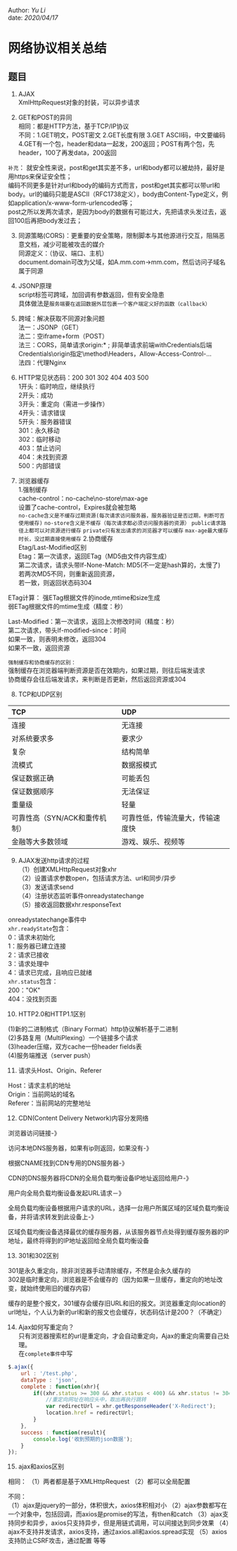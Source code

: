 Author: _Yu Li_  
date: _2020/04/17_  
  
# 网络协议相关总结  
  
## 题目  
  
1. AJAX  
XmlHttpRequest对象的封装，可以异步请求  
  
2. GET和POST的异同  
相同：都是HTTP方法，基于TCP/IP协议  
不同：1.GET明文，POST密文 2.GET长度有限 3.GET ASCII码，中文要编码 4.GET有一个包，header和data一起发，200返回；POST有两个包，先header，100了再发data，200返回 

`补充`：
就安全性来说，post和get其实差不多，url和body都可以被劫持，最好是用https来保证安全性；  
编码不同更多是针对url和body的编码方式而言，post和get其实都可以带url和body。url的编码只能是ASCII（RFC1738定义），body由Content-Type定义，例如application/x-www-form-urlencoded等；  
post之所以发两次请求，是因为body的数据有可能过大，先把请求头发过去，返回100后再把body发过去；  

3. 同源策略(CORS)：更重要的安全策略，限制脚本与其他源进行交互，阻隔恶意文档，减少可能被攻击的媒介  
同源定义：（协议、端口、主机）  
document.domain可改为父域，如A.mm.com->mm.com，然后访问子域名属于同源  
  
4. JSONP原理  
script标签可跨域，加回调有参数返回，但有安全隐患  
具体做法是`服务端要在返回数据外层包裹一个客户端定义好的函数（callback）`
  
5. 跨域：解决获取不同源对象问题  
法一：JSONP（GET）  
法二：空iframe+form（POST）  
法三：CORS，简单请求origin:* ; 非简单请求前端withCredentials后端Credentials\origin指定\method\Headers，Allow-Access-Control-...  
法四：代理Nginx  
  
6. HTTP常见状态码：200 301 302 404 403 500  
1开头：临时响应，继续执行  
2开头：成功  
3开头：重定向（需进一步操作）  
4开头：请求错误  
5开头：服务器错误  
301：永久移动  
302：临时移动  
403：禁止访问  
404：未找到资源  
500：内部错误  
  
7. 浏览器缓存  
1.强制缓存  
cache-control：no-cache\no-store\max-age  
设置了cache-control，Expires就会被忽略  
`no-cache含义是不缓存过期资源(每次请求访问服务器，服务器验证是否过期，判断可否使用缓存)`
`no-store含义是不缓存（每次请求都必须访问服务器的资源）`
`public请求路径上都可以对资源进行缓存`
`private只有发出请求的浏览器才可以缓存`
`max-age最大缓存时长，没过期直接使用缓存`
2.协商缓存  
Etag/Last-Modified区别  
Etag：第一次请求，返回ETag（MD5由文件内容生成）  
第二次请求，请求头带If-None-Match: MD5(不一定是hash算的，太慢了)  
若两次MD5不同，则重新返回资源，  
若一致，则返回状态码304  

ETag计算：
强ETag根据文件的inode,mtime和size生成  
弱ETag根据文件的mtime生成（精度：秒）
  
Last-Modified：第一次请求，返回上次修改时间（精度：秒）  
第二次请求，带头If-modified-since：时间  
如果一致，则表明未修改，返回304  
如果不一致，返回资源  
  
`强制缓存和协商缓存的区别：`  
强制缓存在浏览器端判断资源是否在效期内，如果过期，则往后端发请求  
协商缓存会往后端发请求，来判断是否更新，然后返回资源或304  
  
8. TCP和UDP区别  

|TCP|UDP|  
|:--|:--|  
|连接|无连接|  
|对系统要求多|要求少|  
|复杂|结构简单|  
|流模式|数据报模式|  
|保证数据正确|可能丢包|  
|保证数据顺序|无法保证|  
|重量级|轻量|  
|可靠性高（SYN/ACK和重传机制）|可靠性低，传输流量大，传输速度快|
|金融等大多数领域|游戏、娱乐、视频等|
  
  
9. AJAX发送http请求的过程  
（1）创建XMLHttpRequest对象xhr  
（2）设置请求参数open，包括请求方法、url和同步/异步  
（3）发送请求send  
（4）注册状态监听事件onreadystatechange  
（5）接收返回数据xhr.responseText  

onreadystatechange事件中  
`xhr.readyState`包含：  
0：请求未初始化  
1：服务器已建立连接  
2：请求已接收  
3：请求处理中  
4：请求已完成，且响应已就绪  
`xhr.status`包含：  
200："OK"  
404：没找到页面  

10. HTTP2.0和HTTP1.1区别

(1)新的二进制格式（Binary Format）http协议解析基于二进制  
(2)多路复用（MultiPlexing）一个链接多个请求  
(3)header压缩，双方cache一份header fields表  
(4)服务端推送（server push）　

11. 请求头Host、Origin、Referer

Host：请求主机的地址  
Origin：当前网站的域名  
Referer：当前网站的完整地址

12. CDN(Content Delivery Network)内容分发网络

浏览器访问链接-》

访问本地DNS服务器，如果有ip则返回，如果没有-》

根据CNAME找到CDN专用的DNS服务器-》

CDN的DNS服务器将CDN的全局负载均衡设备IP地址返回给用户-》

用户向全局负载均衡设备发起URL请求－》

全局负载均衡设备根据用户请求的URL，选择一台用户所属区域的区域负载均衡设备，并将请求转发到此设备上-》

区域负载均衡设备选择最优的缓存服务器，从该服务器节点处得到缓存服务器的IP地址，最终将得到的IP地址返回给全局负载均衡设备

13. 301和302区别

301是永久重定向，除非浏览器手动清除缓存，不然是会永久缓存的  
302是临时重定向，浏览器是不会缓存的（因为如果一旦缓存，重定向的地址改变，就始终使用旧的缓存内容）  

缓存的是整个报文，301缓存会缓存旧URL和旧的报文。浏览器重定向location的url地址，个人认为新的url和新的报文也会缓存，状态码估计是200？（不确定）  

14. Ajax如何写重定向？  
只有浏览器搜索栏的url是重定向，才会自动重定向，Ajax的重定向需要自己处理。  
在`complete事件`中写  
```javascript
$.ajax({
	url : '/test.php',
	dataType : 'json',
	complete : function(xhr){
		if((xhr.status >= 300 && xhr.status < 400) && xhr.status != 304){
			//重定向网址在响应头中，取出再执行跳转
			var redirectUrl = xhr.getResponseHeader('X-Redirect');
			location.href = redirectUrl;
		}
	},
	success : function(result){
		console.log('收到预期的json数据');
	}
});
```

15. ajax和axios区别

相同：
（1）两者都是基于XMLHttpRequest
（2）都可以全局配置

不同：  
（1）ajax是jquery的一部分，体积很大，axios体积相对小
（2）ajax参数都写在一个对象中，包括回调，而axios是promise的写法，有then和catch
（3）ajax支持同步和异步，axios只支持异步，但是用链式调用，可以间接达到同步效果
（4）ajax不支持并发请求，axios支持，通过axios.all和axios.spread实现
（5）axios支持防止CSRF攻击，通过配置
等等  